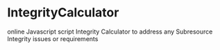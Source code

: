 # IntegrityCalculator
online Javascript script Integrity Calculator to address any Subresource Integrity  issues or requirements
